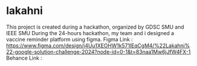# lakahni
This project is created during a hackathon, organized by GDSC SMU and IEEE SMU
During the 24-hours hackathon, my team and i designed a vaccine reminder platform using figma.
Figma Link : https://www.figma.com/design/j4Uu1XEOHW1k571IEqCgM4/%22Lakahni%22-google-solution-challenge-2024?node-id=0-1&t=83naa1Mw6jJfW4FX-1
Behance Link : 
